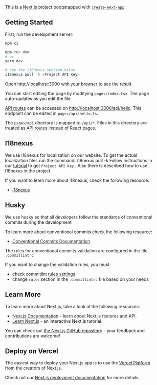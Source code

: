 This is a [Next.js](https://nextjs.org/) project bootstrapped with [`create-next-app`](https://github.com/vercel/next.js/tree/canary/packages/create-next-app).

## Getting Started

First, run the development server:

```bash
npm ci 

npm run dev
# or
yarn dev

# see the i18nexus section below  
i18nexus pull -k <Project API Key>
```

Open [http://localhost:3000](http://localhost:3000) with your browser to see the result.

You can start editing the page by modifying `pages/index.tsx`. The page auto-updates as you edit the file.

[API routes](https://nextjs.org/docs/api-routes/introduction) can be accessed on [http://localhost:3000/api/hello](http://localhost:3000/api/hello). This endpoint can be edited in `pages/api/hello.ts`.

The `pages/api` directory is mapped to `/api/*`. Files in this directory are treated as [API routes](https://nextjs.org/docs/api-routes/introduction) instead of React pages.


## I18nexus

We use i18nexus for localization on our website.
To get the actual localization files run the command: i18nexus pull -k <Project API Key>
Follow instructions in our [tutorial](https://docs.google.com/document/d/1EIMdcz-rZFM6vXks7xgAXl6FVM3OxIBEu7aJ6fdKq6A/edit?usp=sharing) to get `Project API Key` . Also there is described how to use i18nexus in the project.

If you want to learn more about i18nexus, check the following resource:
- [i18nexus](https://i18nexus.com/nextjs-tutorial/)

## Husky


We use husky so that all developers follow the standards of conventional commits during the development

To learn more about conventional commits check the following resource:

- [Conventional Commits Documentation](https://www.conventionalcommits.org/ru/v1.0.0-beta.4/)

The rules for conventional commits validation are configured in the file `.commitlintrc`

If you want to change the validation rules, you must:

- check commitlint [rules settings](https://commitlint.js.org/#/reference-rules) 
- change `rules` section in the `.commitlintrc` file based on your needs
## Learn More

To learn more about Next.js, take a look at the following resources:

- [Next.js Documentation](https://nextjs.org/docs) - learn about Next.js features and API.
- [Learn Next.js](https://nextjs.org/learn) - an interactive Next.js tutorial.

You can check out [the Next.js GitHub repository](https://github.com/vercel/next.js/) - your feedback and contributions are welcome!

## Deploy on Vercel

The easiest way to deploy your Next.js app is to use the [Vercel Platform](https://vercel.com/new?utm_medium=default-template&filter=next.js&utm_source=create-next-app&utm_campaign=create-next-app-readme) from the creators of Next.js.

Check out our [Next.js deployment documentation](https://nextjs.org/docs/deployment) for more details.

